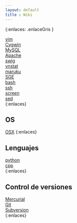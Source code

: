 ```yaml
--- 
layout: default
title : Wiki 
---
```

{:enlaces: .enlaceGris }  

[vim](/wiki/vim.html)  
[Cygwin](/wiki/Cygwin.html)  
[MySQL](/wiki/MySQL.html)  
[Apache](/wiki/apache.html)  
[swig](/wiki/swig.html)  
[vnstat](/wiki/vnstat.html)  
[maruku](/wiki/maruku.html)  
[SGE](/wiki/SGE.html)  
[bash](/wiki/bash.html)  
[ssh](/wiki/ssh.html)  
[screen](/wiki/screen.html)  
[sed](/wiki/sed.html)  
{:enlaces} 
## OS
[OSX](/wiki/osx.html)
{:enlaces} 
## Lenguajes
[python](/wiki/python.html)  
[cpp](/wiki/cpp.html)  
{:enlaces} 
## Control de versiones
[Mercurial](/wiki/Mercurial.html)  
[Git](/wiki/Git.html)  
[Subversion](/wiki/Subversion.html)  
{:enlaces} 
